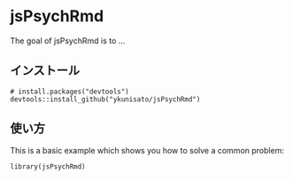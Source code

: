 
<!-- README.md is generated from README.Rmd. Please edit that file -->

# jsPsychRmd

<!-- badges: start -->

<!-- badges: end -->

The goal of jsPsychRmd is to …

## インストール

    # install.packages("devtools")
    devtools::install_github("ykunisato/jsPsychRmd")

## 使い方

This is a basic example which shows you how to solve a common problem:

    library(jsPsychRmd)
